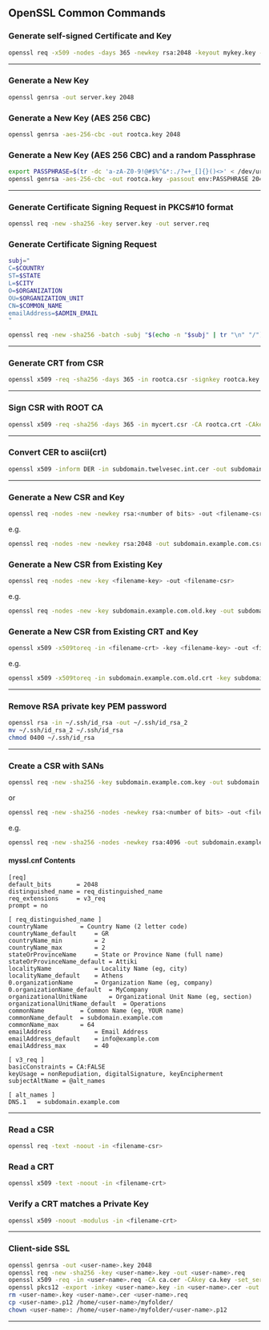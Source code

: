 ## OpenSSL Common Commands

### Generate self-signed Certificate and Key

```bash
openssl req -x509 -nodes -days 365 -newkey rsa:2048 -keyout mykey.key -out mycert.crt
```

---

### Generate a New Key

```bash
openssl genrsa -out server.key 2048
```

### Generate a New Key (AES 256 CBC)

```bash
openssl genrsa -aes-256-cbc -out rootca.key 2048
```

### Generate a New Key (AES 256 CBC) and a random Passphrase

```bash
export PASSPHRASE=$(tr -dc 'a-zA-Z0-9!@#$%^&*:./?=+_[]{}()<>' < /dev/urandom | head -c 50)
openssl genrsa -aes-256-cbc -out rootca.key -passout env:PASSPHRASE 2048
```

---

### Generate Certificate Signing Request in PKCS#10 format

```bash
openssl req -new -sha256 -key server.key -out server.req
```

### Generate Certificate Signing Request

```bash
subj="
C=$COUNTRY
ST=$STATE
L=$CITY
O=$ORGANIZATION
OU=$ORGANIZATION_UNIT
CN=$COMMON_NAME
emailAddress=$ADMIN_EMAIL
"

openssl req -new -sha256 -batch -subj "$(echo -n "$subj" | tr "\n" "/")" -key rootca.key -out rootca.csr -passin env:PASSPHRASE
```

---

### Generate CRT from CSR

```bash
openssl x509 -req -sha256 -days 365 -in rootca.csr -signkey rootca.key -out rootca.crt
```

---

### Sign CSR with ROOT CA

```bash
openssl x509 -req -sha256 -days 365 -in mycert.csr -CA rootca.crt -CAkey rootca.key -CAcreateserial -out mycert.crt
```

---

### Convert CER to ascii(crt)

```bash
openssl x509 -inform DER -in subdomain.twelvesec.int.cer -out subdomain.twelvesec.int.crt
```

---

### Generate a New CSR and Key

```bash
openssl req -nodes -new -newkey rsa:<number of bits> -out <filename-csr> -keyout <filename-key>
```

e.g.

```bash
openssl req -nodes -new -newkey rsa:2048 -out subdomain.example.com.csr -keyout subdomain.example.com.key
```

### Generate a New CSR from Existing Key

```bash
openssl req -nodes -new -key <filename-key> -out <filename-csr>
```

e.g.

```bash
openssl req -nodes -new -key subdomain.example.com.old.key -out subdomain.example.com.new.csr
```

### Generate a New CSR from Existing CRT and Key

```bash
openssl x509 -x509toreq -in <filename-crt> -key <filename-key> -out <filename-csr>
```

e.g.

```bash
openssl x509 -x509toreq -in subdomain.example.com.old.crt -key subdomain.example.com.key -out subdomain.example.com.csr
```

---

### Remove RSA private key PEM password

```bash
openssl rsa -in ~/.ssh/id_rsa -out ~/.ssh/id_rsa_2
mv ~/.ssh/id_rsa_2 ~/.ssh/id_rsa
chmod 0400 ~/.ssh/id_rsa
```

---

### Create a CSR with SANs

```bash
openssl req -new -sha256 -key subdomain.example.com.key -out subdomain.example.com.req -config myssl.cnf
```

or

```bash
openssl req -new -sha256 -nodes -newkey rsa:<number of bits> -out <filename-csr> -keyout <filename-key> -config myssl.cnf
```

e.g.

```bash
openssl req -new -sha256 -nodes -newkey rsa:4096 -out subdomain.example.com.csr -keyout subdomain.example.com.key -config myssl.conf
```

#### myssl.cnf Contents

```
[req]
default_bits       = 2048
distinguished_name = req_distinguished_name
req_extensions     = v3_req
prompt = no

[ req_distinguished_name ]
countryName			= Country Name (2 letter code)
countryName_default		= GR
countryName_min			= 2
countryName_max			= 2
stateOrProvinceName		= State or Province Name (full name)
stateOrProvinceName_default	= Attiki
localityName			= Locality Name (eg, city)
localityName_default	= Athens
0.organizationName		= Organization Name (eg, company)
0.organizationName_default	= MyCompany
organizationalUnitName		= Organizational Unit Name (eg, section)
organizationalUnitName_default	= Operations
commonName			= Common Name (eg, YOUR name)
commonName_default  = subdomain.example.com
commonName_max		= 64
emailAddress			= Email Address
emailAddress_default	= info@example.com
emailAddress_max		= 40

[ v3_req ]
basicConstraints = CA:FALSE
keyUsage = nonRepudiation, digitalSignature, keyEncipherment
subjectAltName = @alt_names

[ alt_names ]
DNS.1   = subdomain.example.com
```

---

### Read a CSR

```bash
openssl req -text -noout -in <filename-csr>
```

### Read a CRT

```bash
openssl x509 -text -noout -in <filename-crt>
```

### Verify a CRT matches a Private Key

```bash
openssl x509 -noout -modulus -in <filename-crt>
```

---

### Client-side SSL

```bash
openssl genrsa -out <user-name>.key 2048
openssl req -new -sha256 -key <user-name>.key -out <user-name>.req
openssl x509 -req -in <user-name>.req -CA ca.cer -CAkey ca.key -set_serial 110 -extensions client -days 365 -outform PEM -out <user-name>.cer
openssl pkcs12 -export -inkey <user-name>.key -in <user-name>.cer -out <user-name>.p12
rm <user-name>.key <user-name>.cer <user-name>.req
cp <user-name>.p12 /home/<user-name>/myfolder/
chown <user-name>: /home/<user-name>/myfolder/<user-name>.p12
```

---

